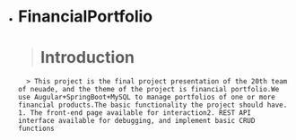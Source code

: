 * # **FinancialPortfolio**
    > # Introduction
        > This project is the final project presentation of the 20th team of neuade, and the theme of the project is financial portfolio.We use Augular+SpringBoot+MySQL to manage portfolios of one or more financial products.The basic functionality the project should have. 1. The front-end page available for interaction2. REST API interface available for debugging, and implement basic CRUD functions


